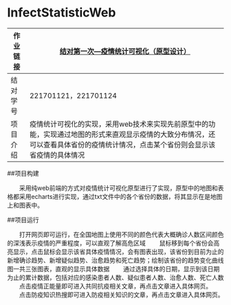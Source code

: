 # InfectStatisticWeb

|作业链接|[结对第一次—疫情统计可视化（原型设计）](https://edu.cnblogs.com/campus/fzu/2020SPRINGS/homework/10460)|
|--    |--    |
|结对学号|221701121，221701124|
|项目介绍|疫情统计可视化的实现，采用web技术来实现先前原型中的功能，实现通过地图的形式来直观显示疫情的大致分布情况，还可以查看具体省份的疫情统计情况，点击某个省份则会显示该省疫情的具体情况|

##项目构建

&emsp;&emsp;采用纯web前端的方式对疫情统计可视化原型进行了实现，原型中的地图和表格都采用echarts进行实现，通过txt文件中的各个省份的数据，将其显示在是地图上和图表中。

##项目运行

&emsp;&emsp;打开网页即可运行，在全国地图上使用不同的颜色代表大概确诊人数区间颜色的深浅表示疫情的严重程度，可以直观了解高危区域
&emsp;&emsp;鼠标移到每个省份会高亮显示，点击鼠标会显示该省具体疫情情况，会有图表出现，该省份到目前为止的新增确诊趋势、新增疑似趋势、治愈趋势和死亡趋势；绘制该省份的趋势变化曲线图一共三张图表，直观的显示具体数据
&emsp;&emsp;通过选择具体的日期，显示到该日期为止的累计数据，包括对应的感染患者人数、疑似患者人数、治愈人数、死亡人数
&emsp;&emsp;点击疫情正能量即可进入共同抗疫相关文章，再点击文章进入具体网页。
&emsp;&emsp;点击防疫知识热搜即可进入防疫相关知识的文章，再点击文章进入具体网页。
